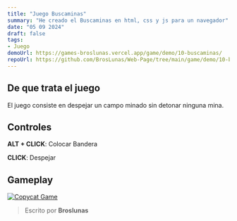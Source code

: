 ```yaml
---
title: "Juego Buscaminas"
summary: "He creado el Buscaminas en html, css y js para un navegador"
date: "05 09 2024"
draft: false
tags:
- Juego
demoUrl: https://games-broslunas.vercel.app/game/demo/10-buscaminas/
repoUrl: https://github.com/BrosLunas/Web-Page/tree/main/game/demo/10-buscaminas/
---
```


## De que trata el juego
El juego consiste en despejar un campo minado sin detonar ninguna mina.

## Controles
**ALT + CLICK**: Colocar Bandera

**CLICK**: Despejar

## Gameplay
[![Copycat Game](/img/games/buscaminas.png)](/video/gameplay/buscaminas.mp4)

> Escrito por **Broslunas**